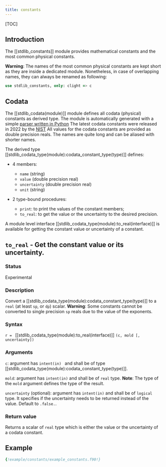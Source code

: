 ```yaml
---
title: constants
---
```


[TOC]

## Introduction


The [[stdlib_constants]] module provides mathematical constants and the most common physical constants.

**Warning**: The names of the most common physical constants are kept short as they are inside a dedicated module. 
Nonetheless, in case of overlapping names, they can always be renamed as following:

```fortran
use stdlib_constants, only: clight => c
```

## Codata

The [[stdlib_codata(module)]] module defines all codata (physical) constants as derived 
type. The module is automatically generated with a simple 
[parser written in Python](https://github.com/MilanSkocic/codata/)
The latest codata constants were released in 2022 by the [NIST](http://physics.nist.gov/constants)
All values for the codata constants are provided as double precision reals. 
The names are quite long and can be aliased with shorter names.

The derived type [[stdlib_codata_type(module):codata_constant_type(type)]] defines:

* 4 members:

    * `name` (string)
    * `value` (double precision real)
    * `uncertainty` (double precision real)
    * `unit` (string)

* 2 type-bound procedures:

    * `print`: to print the values of the constant members;
    * `to_real`: to get the value or the uncertainty to the desired precision.

A module level interface [[stdlib_codata_type(module):to_real(interface)]] is 
available for getting the constant value or uncertainty of a constant. 

## `to_real` - Get the constant value or its uncertainty.

### Status

Experimental

### Description

Convert a [[stdlib_codata_type(module):codata_constant_type(type)]] to a `real` (at least `sp`, or `dp`) scalar. 
**Warning**: Some constants cannot be converted to single precision `sp` reals due to the value of the exponents.

### Syntax

`r = ` [[stdlib_codata_type(module):to_real(interface)]] `(c, mold [, uncertainty])`

### Arguments

`c`: argument has `intent(in) ` and shall be of type [[stdlib_codata_type(module):codata_constant_type(type)]].

`mold`: argument has `intent(in)` and shall be of `real` type. 
**Note**: The type of the `mold` argument defines the type of the result.

`uncertainty` (optional): argument has `intent(in)` and shall be of `logical` type. 
It specifies if the uncertainty needs to be returned instead of the value. Default to `.false.`.

### Return value

Returns a scalar of `real` type which is either the value or the uncertainty of a codata constant.

## Example

```fortran
{!example/constants/example_constants.f90!}
```
